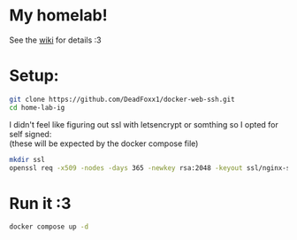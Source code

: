# My homelab!
See the [wiki](https://github.com/DeadFoxx1/home-lab-ig/wiki) for details :3  

# Setup:
```sh
git clone https://github.com/DeadFoxx1/docker-web-ssh.git  
cd home-lab-ig
```
I didn't feel like figuring out ssl with letsencrypt or somthing so I opted for self signed:  
(these will be expected by the docker compose file)
```sh
mkdir ssl  
openssl req -x509 -nodes -days 365 -newkey rsa:2048 -keyout ssl/nginx-selfsigned.key -out ssl/nginx-selfsigned.crt
```
# Run it :3
```sh
docker compose up -d
```
